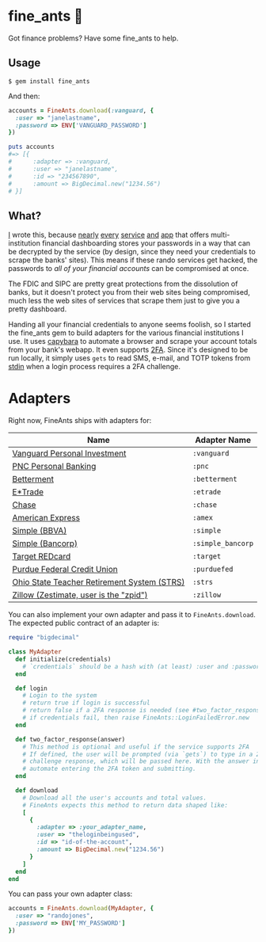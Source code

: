 # fine_ants 🐜

Got finance problems? Have some fine_ants to help.

## Usage

```
$ gem install fine_ants
```

And then:

``` ruby
accounts = FineAnts.download(:vanguard, {
  :user => "janelastname",
  :password => ENV['VANGUARD_PASSWORD']
})

puts accounts
#=> [{
#      :adapter => :vanguard,
#      :user => "janelastname",
#      :id => "234567890",
#      :amount => BigDecimal.new("1234.56")
# }]
```

## What?

[I](https://twitter.com/searls) wrote this, because
[nearly](https://www.mint.com)
[every](https://www.personalcapital.com/financial-software)
[service](https://www.youneedabudget.com)
[and](https://www.iggsoftware.com/banktivity/)
[app](http://moneywizapp.com/mac/)
that
offers multi-institution financial dashboarding stores your passwords in a way
that can be decrypted by the service (by design, since they need your credentials
to scrape the banks' sites). This means if these rando services get hacked, the
passwords to _all of your financial accounts_ can be compromised at once.

The FDIC and SIPC are pretty great protections from the dissolution of banks, but
it doesn't protect you from their web sites being compromised, much less the web
sites of services that scrape them just to give you a pretty dashboard.

Handing all your financial credentials to anyone seems foolish, so I started the
fine_ants gem to build adapters for the various financial institutions I use. It
uses [capybara](https://github.com/jnicklas/capybara) to automate a browser and
scrape your account totals from your bank's webapp. It even supports
[2FA](https://en.wikipedia.org/wiki/Multi-factor_authentication). Since it's
designed to be run locally, it simply uses `gets` to read SMS, e-mail, and TOTP
tokens from
[stdin](https://en.wikipedia.org/wiki/Standard_streams#Standard_input_.28stdin.29)
when a login process requires a 2FA challenge.

# Adapters

Right now, FineAnts ships with adapters for:

| Name                                                                                    | Adapter Name      |
| --------------------------------------------------------------------------------------- | ----------------- |
| [Vanguard Personal Investment](https://personal.vanguard.com/us/hnwnesc/nesc/LoginPage) | `:vanguard` |
| [PNC Personal Banking](https://www.pnc.com/en/personal-banking.html) | `:pnc` |
| [Betterment](https://www.betterment.com) | `:betterment` |
| [E*Trade](https://www.etrade.com) | `:etrade` |
| [Chase](https://www.chase.com) | `:chase` |
| [American Express](https://www.americanexpress.com) | `:amex` |
| [Simple (BBVA)](https://www.simple.com) | `:simple` |
| [Simple (Bancorp)](https://www.simple.com) | `:simple_bancorp` |
| [Target REDcard](https://rcam.target.com) | `:target` |
| [Purdue Federal Credit Union](https://www.purduefed.com) | `:purduefed` |
| [Ohio State Teacher Retirement System (STRS)](https://www.nrsstrsoh.org) | `:strs` |
| [Zillow (Zestimate, user is the "zpid")](https://zillow.com) | `:zillow` |

You can also implement your own adapter and pass it to `FineAnts.download`. The
expected public contract of an adapter is:

``` ruby
require "bigdecimal"

class MyAdapter
  def initialize(credentials)
    # `credentials` should be a hash with (at least) :user and :password entries.
  end

  def login
    # Login to the system
    # return true if login is successful
    # return false if a 2FA response is needed (see #two_factor_response)
    # if credentials fail, then raise FineAnts::LoginFailedError.new
  end

  def two_factor_response(answer)
    # This method is optional and useful if the service supports 2FA
    # If defined, the user will be prompted (via `gets`) to type in a 2FA
    # challenge response, which will be passed here. With the answer in hand,
    # automate entering the 2FA token and submitting.
  end

  def download
    # Download all the user's accounts and total values.
    # FineAnts expects this method to return data shaped like:
    [
      {
        :adapter => :your_adapter_name,
        :user => "theloginbeingused",
        :id => "id-of-the-account",
        :amount => BigDecimal.new("1234.56")
      }
    ]
  end
end
```

You can pass your own adapter class:

``` ruby
accounts = FineAnts.download(MyAdapter, {
  :user => "randojones",
  :password => ENV['MY_PASSWORD']
})
```

